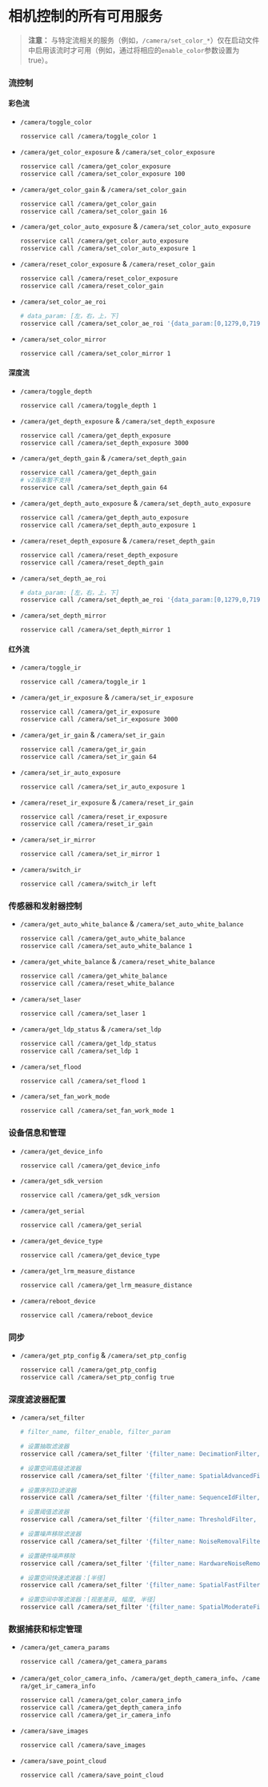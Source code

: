 # 相机控制的所有可用服务

> **注意：** 与特定流相关的服务（例如，`/camera/set_color_*`）仅在启动文件中启用该流时才可用（例如，通过将相应的`enable_color`参数设置为true）。

### 流控制

#### 彩色流

*   `/camera/toggle_color`
    ```bash
    rosservice call /camera/toggle_color 1
    ```
*   `/camera/get_color_exposure` & `/camera/set_color_exposure`
    ```bash
    rosservice call /camera/get_color_exposure
    rosservice call /camera/set_color_exposure 100
    ```
*   `/camera/get_color_gain` & `/camera/set_color_gain`
    ```bash
    rosservice call /camera/get_color_gain
    rosservice call /camera/set_color_gain 16
    ```
*   `/camera/get_color_auto_exposure` & `/camera/set_color_auto_exposure`
    ```bash
    rosservice call /camera/get_color_auto_exposure
    rosservice call /camera/set_color_auto_exposure 1
    ```
*   `/camera/reset_color_exposure` & `/camera/reset_color_gain`
    ```bash
    rosservice call /camera/reset_color_exposure
    rosservice call /camera/reset_color_gain
    ```
*   `/camera/set_color_ae_roi`
    ```bash
    # data_param: [左，右，上，下]
    rosservice call /camera/set_color_ae_roi '{data_param:[0,1279,0,719]}'
    ```
*   `/camera/set_color_mirror`
    ```bash
    rosservice call /camera/set_color_mirror 1
    ```

#### 深度流

*   `/camera/toggle_depth`
    ```bash
    rosservice call /camera/toggle_depth 1
    ```
*   `/camera/get_depth_exposure` & `/camera/set_depth_exposure`
    ```bash
    rosservice call /camera/get_depth_exposure
    rosservice call /camera/set_depth_exposure 3000
    ```
*   `/camera/get_depth_gain` & `/camera/set_depth_gain`
    ```bash
    rosservice call /camera/get_depth_gain
    # v2版本暂不支持
    rosservice call /camera/set_depth_gain 64
    ```
*   `/camera/get_depth_auto_exposure` & `/camera/set_depth_auto_exposure`
    ```bash
    rosservice call /camera/get_depth_auto_exposure
    rosservice call /camera/set_depth_auto_exposure 1
    ```
*   `/camera/reset_depth_exposure` & `/camera/reset_depth_gain`
    ```bash
    rosservice call /camera/reset_depth_exposure
    rosservice call /camera/reset_depth_gain
    ```
*   `/camera/set_depth_ae_roi`
    ```bash
    # data_param: [左，右，上，下]
    rosservice call /camera/set_depth_ae_roi '{data_param:[0,1279,0,719]}'
    ```
*   `/camera/set_depth_mirror`
    ```bash
    rosservice call /camera/set_depth_mirror 1
    ```

#### 红外流

*   `/camera/toggle_ir`
    ```bash
    rosservice call /camera/toggle_ir 1
    ```
*   `/camera/get_ir_exposure` & `/camera/set_ir_exposure`
    ```bash
    rosservice call /camera/get_ir_exposure
    rosservice call /camera/set_ir_exposure 3000
    ```
*   `/camera/get_ir_gain` & `/camera/set_ir_gain`
    ```bash
    rosservice call /camera/get_ir_gain
    rosservice call /camera/set_ir_gain 64
    ```
*   `/camera/set_ir_auto_exposure`
    ```bash
    rosservice call /camera/set_ir_auto_exposure 1
    ```
*   `/camera/reset_ir_exposure` & `/camera/reset_ir_gain`
    ```bash
    rosservice call /camera/reset_ir_exposure
    rosservice call /camera/reset_ir_gain
    ```
*   `/camera/set_ir_mirror`
    ```bash
    rosservice call /camera/set_ir_mirror 1
    ```
*   `/camera/switch_ir`
    ```bash
    rosservice call /camera/switch_ir left
    ```

### 传感器和发射器控制

*   `/camera/get_auto_white_balance` & `/camera/set_auto_white_balance`
    ```bash
    rosservice call /camera/get_auto_white_balance
    rosservice call /camera/set_auto_white_balance 1
    ```
*   `/camera/get_white_balance` & `/camera/reset_white_balance`
    ```bash
    rosservice call /camera/get_white_balance
    rosservice call /camera/reset_white_balance
    ```
*   `/camera/set_laser`
    ```bash
    rosservice call /camera/set_laser 1
    ```
*   `/camera/get_ldp_status` & `/camera/set_ldp`

    ```bash
    rosservice call /camera/get_ldp_status
    rosservice call /camera/set_ldp 1
    ```
*   `/camera/set_flood`
    ```bash
    rosservice call /camera/set_flood 1
    ```
*   `/camera/set_fan_work_mode`
    ```bash
    rosservice call /camera/set_fan_work_mode 1
    ```

### 设备信息和管理

*   `/camera/get_device_info`
    ```bash
    rosservice call /camera/get_device_info
    ```
*   `/camera/get_sdk_version`
    ```bash
    rosservice call /camera/get_sdk_version
    ```
*   `/camera/get_serial`
    ```bash
    rosservice call /camera/get_serial
    ```
*   `/camera/get_device_type`
    ```bash
    rosservice call /camera/get_device_type
    ```
*   `/camera/get_lrm_measure_distance`

    ```bash
    rosservice call /camera/get_lrm_measure_distance
    ```
*   `/camera/reboot_device`
    ```bash
    rosservice call /camera/reboot_device
    ```

### 同步

*   `/camera/get_ptp_config` & `/camera/set_ptp_config`
    ```bash
    rosservice call /camera/get_ptp_config
    rosservice call /camera/set_ptp_config true
    ```

### 深度滤波器配置

*   `/camera/set_filter`
    ```bash
    # filter_name, filter_enable, filter_param

    # 设置抽取滤波器
    rosservice call /camera/set_filter '{filter_name: DecimationFilter, filter_enable: false, filter_param: [5]}'

    # 设置空间高级滤波器
    rosservice call /camera/set_filter '{filter_name: SpatialAdvancedFilter, filter_enable: true, filter_param: [0.5,160,1,8]}'

    # 设置序列ID滤波器
    rosservice call /camera/set_filter '{filter_name: SequenceIdFilter, filter_enable: true, filter_param: [1]}'

    # 设置阈值滤波器
    rosservice call /camera/set_filter '{filter_name: ThresholdFilter, filter_enable: true, filter_param: [0,15999]}'

    # 设置噪声移除滤波器
    rosservice call /camera/set_filter '{filter_name: NoiseRemovalFilter, filter_enable: true, filter_param: [256,80]}'

    # 设置硬件噪声移除
    rosservice call /camera/set_filter '{filter_name: HardwareNoiseRemoval, filter_enable: true, filter_param: []}'

    # 设置空间快速滤波器：[半径]
    rosservice call /camera/set_filter '{filter_name: SpatialFastFilter, filter_enable: true, filter_param: [4]}'

    # 设置空间中等滤波器：[视差差异, 幅度, 半径]
    rosservice call /camera/set_filter '{filter_name: SpatialModerateFilter, filter_enable: true, filter_param: [160,1,3]}'
    ```

### 数据捕获和标定管理

*   `/camera/get_camera_params`

    ```bash
    rosservice call /camera/get_camera_params
    ```
*   `/camera/get_color_camera_info`、`/camera/get_depth_camera_info`、`/camera/get_ir_camera_info`
    ```bash
    rosservice call /camera/get_color_camera_info
    rosservice call /camera/get_depth_camera_info
    rosservice call /camera/get_ir_camera_info
    ```
*   `/camera/save_images`
    ```bash
    rosservice call /camera/save_images
    ```
*   `/camera/save_point_cloud`
    ```bash
    rosservice call /camera/save_point_cloud
    ```
